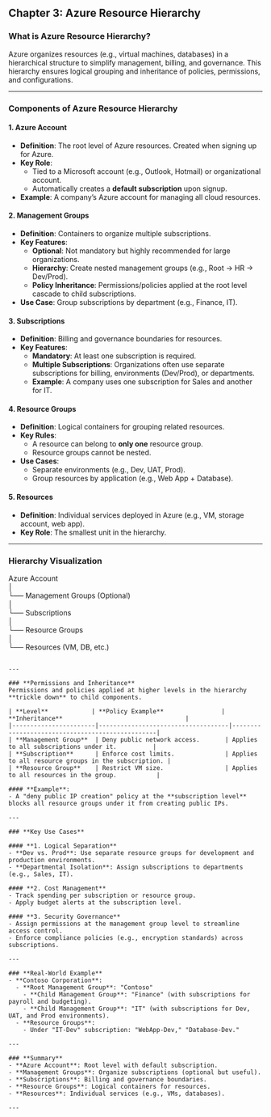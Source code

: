 ## **Chapter 3: Azure Resource Hierarchy**  

### **What is Azure Resource Hierarchy?**  
Azure organizes resources (e.g., virtual machines, databases) in a hierarchical structure to simplify management, billing, and governance. This hierarchy ensures logical grouping and inheritance of policies, permissions, and configurations.  

---

### **Components of Azure Resource Hierarchy**  

#### **1. Azure Account**  
- **Definition**: The root level of Azure resources. Created when signing up for Azure.  
- **Key Role**:  
  - Tied to a Microsoft account (e.g., Outlook, Hotmail) or organizational account.  
  - Automatically creates a **default subscription** upon signup.  
- **Example**: A company’s Azure account for managing all cloud resources.  

#### **2. Management Groups**  
- **Definition**: Containers to organize multiple subscriptions.  
- **Key Features**:  
  - **Optional**: Not mandatory but highly recommended for large organizations.  
  - **Hierarchy**: Create nested management groups (e.g., Root → HR → Dev/Prod).  
  - **Policy Inheritance**: Permissions/policies applied at the root level cascade to child subscriptions.  
- **Use Case**: Group subscriptions by department (e.g., Finance, IT).  

#### **3. Subscriptions**  
- **Definition**: Billing and governance boundaries for resources.  
- **Key Features**:  
  - **Mandatory**: At least one subscription is required.  
  - **Multiple Subscriptions**: Organizations often use separate subscriptions for billing, environments (Dev/Prod), or departments.  
  - **Example**: A company uses one subscription for Sales and another for IT.  

#### **4. Resource Groups**  
- **Definition**: Logical containers for grouping related resources.  
- **Key Rules**:  
  - A resource can belong to **only one** resource group.  
  - Resource groups cannot be nested.  
- **Use Cases**:  
  - Separate environments (e.g., Dev, UAT, Prod).  
  - Group resources by application (e.g., Web App + Database).  

#### **5. Resources**  
- **Definition**: Individual services deployed in Azure (e.g., VM, storage account, web app).  
- **Key Role**: The smallest unit in the hierarchy.  

---

### **Hierarchy Visualization**  
  
Azure Account  
│  
└── Management Groups (Optional)  
    │  
    └── Subscriptions  
        │  
        └── Resource Groups  
            │  
            └── Resources (VM, DB, etc.)  
```  

---

### **Permissions and Inheritance**  
Permissions and policies applied at higher levels in the hierarchy **trickle down** to child components.  

| **Level**            | **Policy Example**                | **Inheritance**                                  |  
|-----------------------|------------------------------------|-------------------------------------------------|  
| **Management Group**  | Deny public network access.       | Applies to all subscriptions under it.          |  
| **Subscription**      | Enforce cost limits.              | Applies to all resource groups in the subscription. |  
| **Resource Group**    | Restrict VM size.                 | Applies to all resources in the group.           |  

#### **Example**:  
- A "deny public IP creation" policy at the **subscription level** blocks all resource groups under it from creating public IPs.  

---

### **Key Use Cases**  

#### **1. Logical Separation**  
- **Dev vs. Prod**: Use separate resource groups for development and production environments.  
- **Departmental Isolation**: Assign subscriptions to departments (e.g., Sales, IT).  

#### **2. Cost Management**  
- Track spending per subscription or resource group.  
- Apply budget alerts at the subscription level.  

#### **3. Security Governance**  
- Assign permissions at the management group level to streamline access control.  
- Enforce compliance policies (e.g., encryption standards) across subscriptions.  

---

### **Real-World Example**  
- **Contoso Corporation**:  
  - **Root Management Group**: "Contoso"  
    - **Child Management Group**: "Finance" (with subscriptions for payroll and budgeting).  
    - **Child Management Group**: "IT" (with subscriptions for Dev, UAT, and Prod environments).  
  - **Resource Groups**:  
    - Under "IT-Dev" subscription: "WebApp-Dev," "Database-Dev."  

---

### **Summary**  
- **Azure Account**: Root level with default subscription.  
- **Management Groups**: Organize subscriptions (optional but useful).  
- **Subscriptions**: Billing and governance boundaries.  
- **Resource Groups**: Logical containers for resources.  
- **Resources**: Individual services (e.g., VMs, databases).  

---

